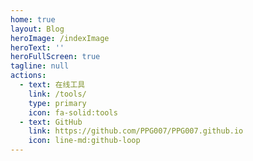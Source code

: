 ```yaml
---
home: true
layout: Blog
heroImage: /indexImage
heroText: ''
heroFullScreen: true
tagline: null
actions:
  - text: 在线工具
    link: /tools/
    type: primary
    icon: fa-solid:tools
  - text: GitHub
    link: https://github.com/PPG007/PPG007.github.io
    icon: line-md:github-loop
---
```

